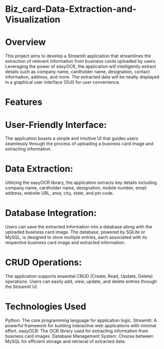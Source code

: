 # Biz_card-Data-Extraction-and-Visualization
# Overview
This project aims to develop a Streamlit application that streamlines the extraction of relevant information from business cards uploaded by users. Leveraging the power of easyOCR, the application will intelligently extract details such as company name, cardholder name, designation, contact information, address, and more. The extracted data will be neatly displayed in a graphical user interface (GUI) for user convenience.

# Features
# User-Friendly Interface:
The application boasts a simple and intuitive UI that guides users seamlessly through the process of uploading a business card image and extracting information.

# Data Extraction:
Utilizing the easyOCR library, the application extracts key details including company name, cardholder name, designation, mobile number, email address, website URL, area, city, state, and pin code.

# Database Integration:
Users can save the extracted information into a database along with the uploaded business card image. The database, powered by SQLite or MySQL, is designed to store multiple entries, each associated with its respective business card image and extracted information.

# CRUD Operations:
The application supports essential CRUD (Create, Read, Update, Delete) operations. Users can easily add, view, update, and delete entries through the Streamlit UI.

# Technologies Used
Python: The core programming language for application logic.
Streamlit: A powerful framework for building interactive web applications with minimal effort.
easyOCR: The OCR library used for extracting information from business card images.
Database Management System: Choose between MySQL for efficient storage and retrieval of extracted data.
